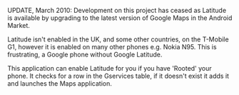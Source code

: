 UPDATE, March 2010: Development on this project has ceased as Latitude is available by upgrading to the latest version of Google Maps in the Android Market.

Latitude isn't enabled in the UK, and some other countries, on the T-Mobile G1, however it is enabled on many other phones e.g. Nokia N95. This is frustrating, a Google phone without Google Latitude.

This application can enable Latitude for you if you have 'Rooted' your phone. It checks for a row in the Gservices table, if it doesn't exist it adds it and launches the Maps application.
